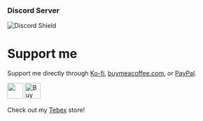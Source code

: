 ### Discord Server

![Discord Shield](https://discordapp.com/api/guilds/1131198002976014377/widget.png?style=shield)

# Support me

Support me directly through [Ko-fi](https://ko-fi.com/kloudyzxc), [buymeacoffee.com](https://bmc.link/kloudzxc), or [PayPal](https://paypal.me/MatthewMartin277353?country.x=PH&locale.x=en_US).

<a href="https://www.buymeacoffee.com/kloudzxc"><img src="https://img.buymeacoffee.com/button-api/?text=Buy me a coffee&emoji=&slug=kloudzxc&button_colour=FFDD00&font_colour=000000&font_family=Lato&outline_colour=000000&coffee_colour=ffffff" style='border:0px;height:36px;' /></a>
<a href='https://ko-fi.com/A0A6ND0YZ' target='_blank'><img height='36' style='border:0px;height:36px;' src='https://storage.ko-fi.com/cdn/kofi5.png?v=3' border='0' alt='Buy Me a Coffee at ko-fi.com' /></a>

Check out my [Tebex](https://kloud-development.tebex.io/) store!
